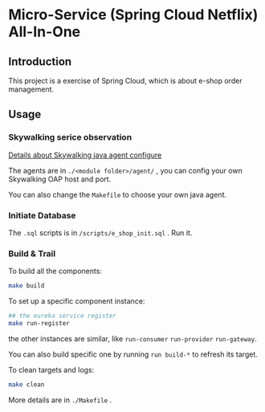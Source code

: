 # Micro-Service (Spring Cloud Netflix) All-In-One

## Introduction

This project is a exercise of Spring Cloud, which is about e-shop order management.

## Usage

### Skywalking serice observation

[Details about Skywalking java agent configure](http://skywalking.apache.org/docs/main/v8.6.0/en/setup/service-agent/java-agent/readme/)

The agents are in `./<module folder>/agent/` , you can config your own Skywalking OAP host and port.

You can also change the `Makefile` to choose your own java agent.

### Initiate Database

The `.sql` scripts is in `/scripts/e_shop_init.sql` . Run it.

### Build & Trail

To build all the components:

```bash
make build
```

To set up a specific component instance:

```bash
## the eureka service register
make run-register 
```

the other instances are similar, like `run-consumer` `run-provider` `run-gateway`.

You can also build specific one by running `run build-*` to refresh its target.

To clean targets and logs:

```bash
make clean
```

More details are in `./Makefile` .
